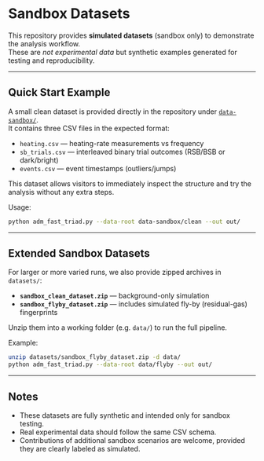 
# Sandbox Datasets

This repository provides **simulated datasets** (sandbox only) to demonstrate the analysis workflow.  
These are *not experimental data* but synthetic examples generated for testing and reproducibility.

---

## Quick Start Example

A small clean dataset is provided directly in the repository under [`data-sandbox/`](data-sandbox/).  
It contains three CSV files in the expected format:

- `heating.csv` — heating-rate measurements vs frequency  
- `sb_trials.csv` — interleaved binary trial outcomes (RSB/BSB or dark/bright)  
- `events.csv` — event timestamps (outliers/jumps)  

This dataset allows visitors to immediately inspect the structure and try the analysis without any extra steps.

Usage:
```bash
python adm_fast_triad.py --data-root data-sandbox/clean --out out/
```

---

## Extended Sandbox Datasets

For larger or more varied runs, we also provide zipped archives in `datasets/`:

- **`sandbox_clean_dataset.zip`** — background-only simulation  
- **`sandbox_flyby_dataset.zip`** — includes simulated fly-by (residual-gas) fingerprints  

Unzip them into a working folder (e.g. `data/`) to run the full pipeline.

Example:
```bash
unzip datasets/sandbox_flyby_dataset.zip -d data/
python adm_fast_triad.py --data-root data/flyby --out out/
```

---

## Notes

- These datasets are fully synthetic and intended only for sandbox testing.  
- Real experimental data should follow the same CSV schema.  
- Contributions of additional sandbox scenarios are welcome, provided they are clearly labeled as simulated.

